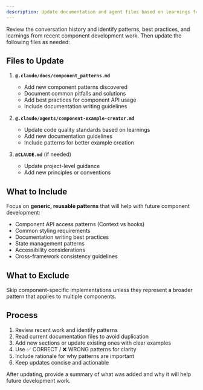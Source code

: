 ```yaml
---
description: Update documentation and agent files based on learnings from recent component development work
---
```


Review the conversation history and identify patterns, best practices, and learnings from recent component development
work. Then update the following files as needed:

## Files to Update

1. **`@.claude/docs/component_patterns.md`**
   - Add new component patterns discovered
   - Document common pitfalls and solutions
   - Add best practices for component API usage
   - Include documentation writing guidelines

2. **`@.claude/agents/component-example-creator.md`**
   - Update code quality standards based on learnings
   - Add new documentation guidelines
   - Include patterns for better example creation

3. **`@CLAUDE.md`** (if needed)
   - Update project-level guidance
   - Add new principles or conventions

## What to Include

Focus on **generic, reusable patterns** that will help with future component development:

- Component API access patterns (Context vs hooks)
- Common styling requirements
- Documentation writing best practices
- State management patterns
- Accessibility considerations
- Cross-framework consistency guidelines

## What to Exclude

Skip component-specific implementations unless they represent a broader pattern that applies to multiple components.

## Process

1. Review recent work and identify patterns
2. Read current documentation files to avoid duplication
3. Add new sections or update existing ones with clear examples
4. Use ✅ CORRECT / ❌ WRONG patterns for clarity
5. Include rationale for why patterns are important
6. Keep updates concise and actionable

After updating, provide a summary of what was added and why it will help future development work.
